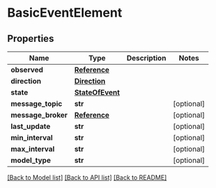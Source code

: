 # BasicEventElement

## Properties
Name | Type | Description | Notes
------------ | ------------- | ------------- | -------------
**observed** | [**Reference**](Reference.md) |  | 
**direction** | [**Direction**](Direction.md) |  | 
**state** | [**StateOfEvent**](StateOfEvent.md) |  | 
**message_topic** | **str** |  | [optional] 
**message_broker** | [**Reference**](Reference.md) |  | [optional] 
**last_update** | **str** |  | [optional] 
**min_interval** | **str** |  | [optional] 
**max_interval** | **str** |  | [optional] 
**model_type** | **str** |  | [optional] 

[[Back to Model list]](../README.md#documentation-for-models) [[Back to API list]](../README.md#documentation-for-api-endpoints) [[Back to README]](../README.md)

